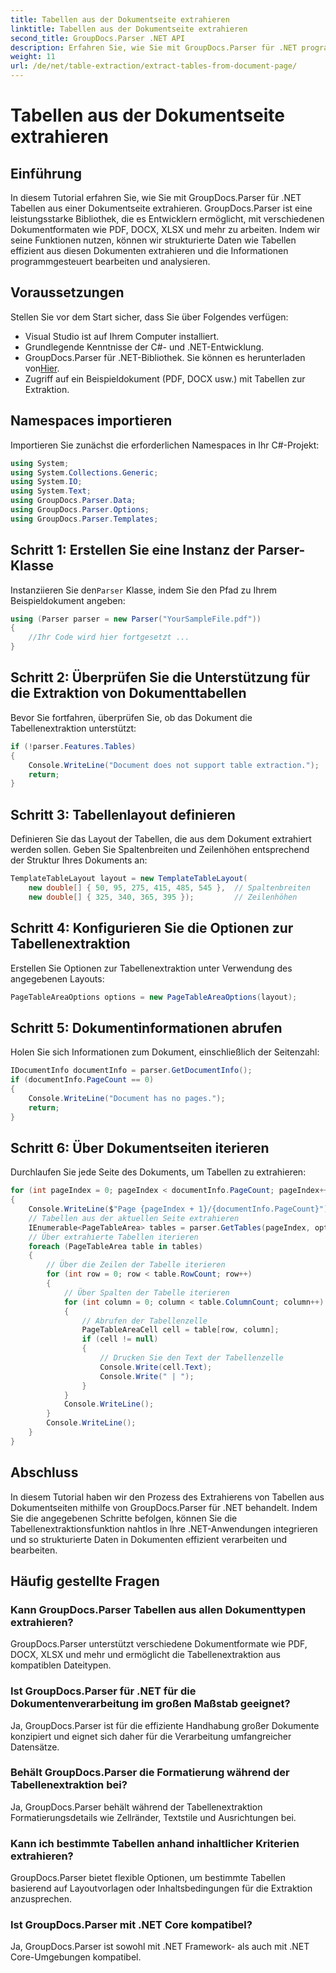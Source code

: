 ```yaml
---
title: Tabellen aus der Dokumentseite extrahieren
linktitle: Tabellen aus der Dokumentseite extrahieren
second_title: GroupDocs.Parser .NET API
description: Erfahren Sie, wie Sie mit GroupDocs.Parser für .NET programmgesteuert Tabellen aus Dokumenten extrahieren. Dieses umfassende Tutorial bietet eine Schritt-für-Schritt-Anleitung.
weight: 11
url: /de/net/table-extraction/extract-tables-from-document-page/
---
```


# Tabellen aus der Dokumentseite extrahieren

## Einführung
In diesem Tutorial erfahren Sie, wie Sie mit GroupDocs.Parser für .NET Tabellen aus einer Dokumentseite extrahieren. GroupDocs.Parser ist eine leistungsstarke Bibliothek, die es Entwicklern ermöglicht, mit verschiedenen Dokumentformaten wie PDF, DOCX, XLSX und mehr zu arbeiten. Indem wir seine Funktionen nutzen, können wir strukturierte Daten wie Tabellen effizient aus diesen Dokumenten extrahieren und die Informationen programmgesteuert bearbeiten und analysieren.
## Voraussetzungen
Stellen Sie vor dem Start sicher, dass Sie über Folgendes verfügen:
- Visual Studio ist auf Ihrem Computer installiert.
- Grundlegende Kenntnisse der C#- und .NET-Entwicklung.
-  GroupDocs.Parser für .NET-Bibliothek. Sie können es herunterladen von[Hier](https://releases.groupdocs.com/parser/net/).
- Zugriff auf ein Beispieldokument (PDF, DOCX usw.) mit Tabellen zur Extraktion.

## Namespaces importieren
Importieren Sie zunächst die erforderlichen Namespaces in Ihr C#-Projekt:
```csharp
using System;
using System.Collections.Generic;
using System.IO;
using System.Text;
using GroupDocs.Parser.Data;
using GroupDocs.Parser.Options;
using GroupDocs.Parser.Templates;
```
## Schritt 1: Erstellen Sie eine Instanz der Parser-Klasse
 Instanziieren Sie den`Parser` Klasse, indem Sie den Pfad zu Ihrem Beispieldokument angeben:
```csharp
using (Parser parser = new Parser("YourSampleFile.pdf"))
{
    //Ihr Code wird hier fortgesetzt ...
}
```
## Schritt 2: Überprüfen Sie die Unterstützung für die Extraktion von Dokumenttabellen
Bevor Sie fortfahren, überprüfen Sie, ob das Dokument die Tabellenextraktion unterstützt:
```csharp
if (!parser.Features.Tables)
{
    Console.WriteLine("Document does not support table extraction.");
    return;
}
```
## Schritt 3: Tabellenlayout definieren
Definieren Sie das Layout der Tabellen, die aus dem Dokument extrahiert werden sollen. Geben Sie Spaltenbreiten und Zeilenhöhen entsprechend der Struktur Ihres Dokuments an:
```csharp
TemplateTableLayout layout = new TemplateTableLayout(
    new double[] { 50, 95, 275, 415, 485, 545 },  // Spaltenbreiten
    new double[] { 325, 340, 365, 395 });         // Zeilenhöhen
```
## Schritt 4: Konfigurieren Sie die Optionen zur Tabellenextraktion
Erstellen Sie Optionen zur Tabellenextraktion unter Verwendung des angegebenen Layouts:
```csharp
PageTableAreaOptions options = new PageTableAreaOptions(layout);
```
## Schritt 5: Dokumentinformationen abrufen
Holen Sie sich Informationen zum Dokument, einschließlich der Seitenzahl:
```csharp
IDocumentInfo documentInfo = parser.GetDocumentInfo();
if (documentInfo.PageCount == 0)
{
    Console.WriteLine("Document has no pages.");
    return;
}
```
## Schritt 6: Über Dokumentseiten iterieren
Durchlaufen Sie jede Seite des Dokuments, um Tabellen zu extrahieren:
```csharp
for (int pageIndex = 0; pageIndex < documentInfo.PageCount; pageIndex++)
{
    Console.WriteLine($"Page {pageIndex + 1}/{documentInfo.PageCount}");
    // Tabellen aus der aktuellen Seite extrahieren
    IEnumerable<PageTableArea> tables = parser.GetTables(pageIndex, options);
    // Über extrahierte Tabellen iterieren
    foreach (PageTableArea table in tables)
    {
        // Über die Zeilen der Tabelle iterieren
        for (int row = 0; row < table.RowCount; row++)
        {
            // Über Spalten der Tabelle iterieren
            for (int column = 0; column < table.ColumnCount; column++)
            {
                // Abrufen der Tabellenzelle
                PageTableAreaCell cell = table[row, column];
                if (cell != null)
                {
                    // Drucken Sie den Text der Tabellenzelle
                    Console.Write(cell.Text);
                    Console.Write(" | ");
                }
            }
            Console.WriteLine();
        }
        Console.WriteLine();
    }
}
```

## Abschluss
In diesem Tutorial haben wir den Prozess des Extrahierens von Tabellen aus Dokumentseiten mithilfe von GroupDocs.Parser für .NET behandelt. Indem Sie die angegebenen Schritte befolgen, können Sie die Tabellenextraktionsfunktion nahtlos in Ihre .NET-Anwendungen integrieren und so strukturierte Daten in Dokumenten effizient verarbeiten und bearbeiten.

## Häufig gestellte Fragen
### Kann GroupDocs.Parser Tabellen aus allen Dokumenttypen extrahieren?
GroupDocs.Parser unterstützt verschiedene Dokumentformate wie PDF, DOCX, XLSX und mehr und ermöglicht die Tabellenextraktion aus kompatiblen Dateitypen.
### Ist GroupDocs.Parser für .NET für die Dokumentenverarbeitung im großen Maßstab geeignet?
Ja, GroupDocs.Parser ist für die effiziente Handhabung großer Dokumente konzipiert und eignet sich daher für die Verarbeitung umfangreicher Datensätze.
### Behält GroupDocs.Parser die Formatierung während der Tabellenextraktion bei?
Ja, GroupDocs.Parser behält während der Tabellenextraktion Formatierungsdetails wie Zellränder, Textstile und Ausrichtungen bei.
### Kann ich bestimmte Tabellen anhand inhaltlicher Kriterien extrahieren?
GroupDocs.Parser bietet flexible Optionen, um bestimmte Tabellen basierend auf Layoutvorlagen oder Inhaltsbedingungen für die Extraktion anzusprechen.
### Ist GroupDocs.Parser mit .NET Core kompatibel?
Ja, GroupDocs.Parser ist sowohl mit .NET Framework- als auch mit .NET Core-Umgebungen kompatibel.